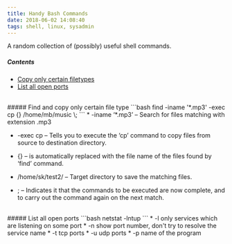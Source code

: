 ```yaml
---
title: Handy Bash Commands
date: 2018-06-02 14:08:40
tags: shell, linux, sysadmin
---
```


A random collection of (possibly) useful shell commands.

##### Contents

* [Copy only certain filetypes](#copy-filetype)
* [List all open ports](#list-ports)

<br>
<a name="copy-filetype">
##### Find and copy only certain file type
```bash
    find -iname '*.mp3' -exec cp {} /home/mb/music \;
```
* -iname ‘*.mp3’ – Search for files matching with extension .mp3

* -exec cp – Tells you to execute the ‘cp’ command to copy files from source to destination directory.

* {} – is automatically replaced with the file name of the files found by ‘find’ command.

* /home/sk/test2/ – Target directory to save the matching files.

* \; – Indicates it that the commands to be executed are now complete, and to carry out the command again on the next match.

<br>
<a name="list-ports">
##### List all open ports
```bash
netstat -lntup
```
* -l only services which are listening on some port
* -n show port number, don't try to resolve the service name
* -t tcp ports
* -u udp ports
* -p name of the program




